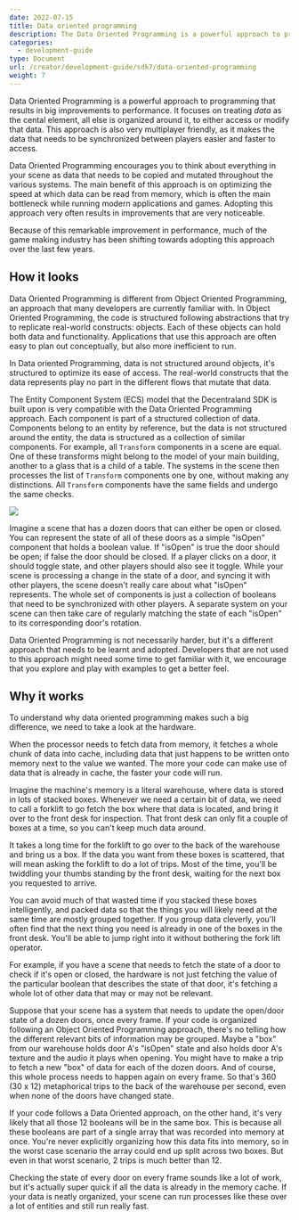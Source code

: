 ```yaml
---
date: 2022-07-15
title: Data oriented programming
description: The Data Oriented Programming is a powerful approach to programming gets the most out of performance.
categories:
  - development-guide
type: Document
url: /creator/development-guide/sdk7/data-oriented-programming
weight: 7
---
```



Data Oriented Programming is a powerful approach to programming that results in big improvements to performance. It focuses on treating _data_ as the cental element, all else is organized around it, to either access or modify that data. This approach is also very multiplayer friendly, as it makes the data that needs to be synchronized between players easier and faster to access.

Data Oriented Programming encourages you to think about everything in your scene as data that needs to be copied and mutated throughout the various systems. The main benefit of this approach is on optimizing the speed at which data can be read from memory, which is often the main bottleneck while running modern applications and games. Adopting this approach very often results in improvements that are very noticeable.

Because of this remarkable improvement in performance, much of the game making industry has been shifting towards adopting this approach over the last few years.

## How it looks

Data Oriented Programming is different from Object Oriented Programming, an approach that many developers are currently familiar with. In Object Oriented Programming, the code is structured following abstractions that try to replicate real-world constructs: objects. Each of these objects can hold both data and functionality. Applications that use this approach are often easy to plan out conceptually, but also more inefficient to run.

In Data oriented Programming, data is not structured around objects, it's structured to optimize its ease of access. The real-world constructs that the data represents play no part in the different flows that mutate that data.

The Entity Component System (ECS) model that the Decentraland SDK is built upon is very compatible with the Data Oriented Programming approach. Each component is part of a structured collection of data. Components belong to an entity by reference, but the data is not structured around the entity, the data is structured as a collection of similar components. For example, all `Transform` components in a scene are equal. One of these transforms might belong to the model of your main building, another to a glass that is a child of a table. The systems in the scene then processes the list of `Transform` components one by one, without making any distinctions. All `Transform` components have the same fields and undergo the same checks.

![](/images/media/component-stacks.png)

Imagine a scene that has a dozen doors that can either be open or closed. You can represent the state of all of these doors as a simple "isOpen" component that holds a boolean value. If "isOpen" is true the door should be open; if false the door should be closed. If a player clicks on a door, it should toggle state, and other players should also see it toggle. While your scene is processing a change in the state of a door, and syncing it with other players, the scene doesn't really care about what "isOpen" represents. The whole set of components is just a collection of booleans that need to be synchronized with other players. A separate system on your scene can then take care of regularly matching the state of each "isOpen" to its corresponding door's rotation.

Data Oriented Programming is not necessarily harder, but it's a different approach that needs to be learnt and adopted. Developers that are not used to this approach might need some time to get familiar with it, we encourage that you explore and play with examples to get a better feel.

## Why it works

To understand why data oriented programming makes such a big difference, we need to take a look at the hardware.

When the processor needs to fetch data from memory, it fetches a whole chunk of data into cache, including data that just happens to be written onto memory next to the value we wanted. The more your code can make use of data that is already in cache, the faster your code will run.

Imagine the machine's memory is a literal warehouse, where data is stored in lots of stacked boxes. Whenever we need a certain bit of data, we need to call a forklift to go fetch the box where that data is located, and bring it over to the front desk for inspection. That front desk can only fit a couple of boxes at a time, so you can't keep much data around.

It takes a long time for the forklift to go over to the back of the warehouse and bring us a box. If the data you want from these boxes is scattered, that will mean asking the forklift to do a lot of trips. Most of the time, you'll be twiddling your thumbs standing by the front desk, waiting for the next box you requested to arrive.

You can avoid much of that wasted time if you stacked these boxes intelligently, and packed data so that the things you will likely need at the same time are mostly grouped together. If you group data cleverly, you'll often find that the next thing you need is already in one of the boxes in the front desk. You'll be able to jump right into it without bothering the fork lift operator.

For example, if you have a scene that needs to fetch the state of a door to check if it's open or closed, the hardware is not just fetching the value of the particular boolean that describes the state of that door, it's fetching a whole lot of other data that may or may not be relevant.

Suppose that your scene has a system that needs to update the open/door state of a dozen doors, once every frame. If your code is organized following an Object Oriented Programming approach, there's no telling how the different relevant bits of information may be grouped. Maybe a "box" from our warehouse holds door A's "isOpen" state and also holds door A's texture and the audio it plays when opening. You might have to make a trip to fetch a new "box" of data for each of the dozen doors. And of course, this whole process needs to happen again on every frame. So that's 360 (30 x 12) metaphorical trips to the back of the warehouse per second, even when none of the doors have changed state.

If your code follows a Data Oriented approach, on the other hand, it's very likely that all those 12 booleans will be in the same box. This is because all these booleans are part of a single array that was recorded into memory at once. You're never explicitly organizing how this data fits into memory, so in the worst case scenario the array could end up split across two boxes. But even in that worst scenario, 2 trips is much better than 12.

Checking the state of every door on every frame sounds like a lot of work, but it's actually super quick if all the data is already in the memory cache. If your data is neatly organized, your scene can run processes like these over a lot of entities and still run really fast.

